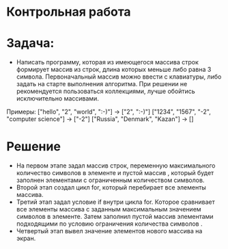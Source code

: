 # Контрольная работа
# Задача:
* Написать программу, которая из имеющегося массива строк формирует массив из строк, длина которых меньше либо равна 3 символа. Первоначальный массив можно ввести с клавиатуры, либо задать на старте выполнения алгоритма. При решении не рекомендуется пользоваться коллекциями, лучше обойтись исключительно массивами.

 Примеры: ["hello", "2", "world", ":-)"] -> ["2", ":-)"] ["1234", "1567", "-2", "computer science"] -> ["-2"] ["Russia", "Denmark", "Kazan"] -> [] 
 # Решение
 * На первом этапе задал массив строк, переменную максимального количество символов в элементе и пустой массив , который будет заполнен элементами с ограниченным количеством символов.
 * Второй этап создал цикл for, который перебирает все элементы массива.
 * Третий этап задал условие if внутри цикла for. Которое сравнивает  все элементы массива с заданным максимальным значением символов в элементе. Затем заполнил пустой массив элементами подходящими по условию ограничения количества символов .
 * Четвертый этап вывел значение элементов нового массива на экран.
